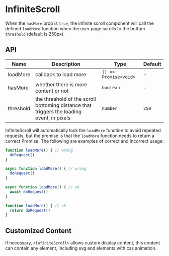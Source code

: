 # InfiniteScroll

When the `hasMore` prop is `true`, the infinite scroll component will call the defined `loadMore` function when the user page scrolls to the bottom `threshold` (default is 250px).

<code src="./demos/index.tsx"></code>

## API

| Name      | Description                                                                               | Type                  | Default |
| --------- | ----------------------------------------------------------------------------------------- | --------------------- | ------- |
| loadMore  | callback to load more                                                                     | `() => Promise<void>` | -       |
| hasMore   | whether there is more content or not                                                      | `boolean`             | -       |
| threshold | the threshold of the scroll bottoming distance that triggers the loading event, in pixels | `number`              | `250`   |

InfiniteScroll will automatically lock the `loadMore` function to avoid repeated requests, but the premise is that the `loadMore` function needs to return a correct Promise. The following are examples of correct and incorrect usage:

```js
function loadMore() { // wrong
  doRequest()
}

async function loadMore() { // wrong
  doRequest()
}

async function loadMore() { // ok
  await doRequest()
}

function loadMore() { // ok
  return doRequest()
}
```

## Customized Content

If necessary, `<InfiniteScroll>` allows custom display content, this content can contain any element, including svg and elements with css animation.

<code src="./demos/content.tsx"></code>
